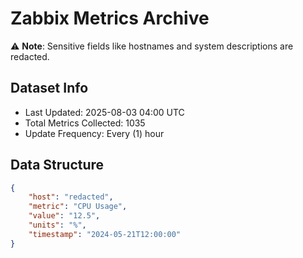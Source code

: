 # Zabbix Metrics Archive

⚠️ **Note**: Sensitive fields like hostnames and system descriptions are redacted.

## Dataset Info
- Last Updated: 2025-08-03 04:00 UTC
- Total Metrics Collected: 1035
- Update Frequency: Every (1) hour

## Data Structure
```json
{
    "host": "redacted",
    "metric": "CPU Usage",
    "value": "12.5",
    "units": "%",
    "timestamp": "2024-05-21T12:00:00"
}
```
